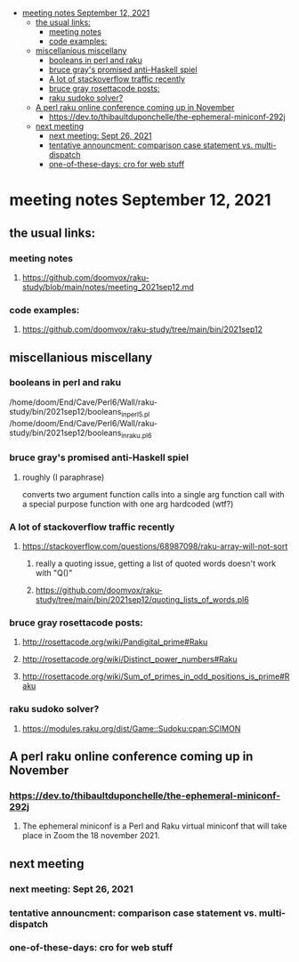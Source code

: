 - [meeting notes September 12, 2021](#orgc6ae289)
  - [the usual links:](#orgf17d3a2)
    - [meeting notes](#orgb628e43)
    - [code examples:](#orgb483f3c)
  - [miscellanious miscellany](#org1a87c76)
    - [booleans in perl and raku](#orgb46f928)
    - [bruce gray's promised anti-Haskell spiel](#org78343d4)
    - [A lot of stackoverflow traffic recently](#org2ac1db6)
    - [bruce gray rosettacode posts:](#org5fcb038)
    - [raku sudoko solver?](#orgb68651f)
  - [A perl raku online conference coming up in November](#orga7e1bbf)
    - [<https://dev.to/thibaultduponchelle/the-ephemeral-miniconf-292j>](#orgc162291)
  - [next meeting](#org4da20dc)
    - [next meeting: Sept 26, 2021](#org60f6bd7)
    - [tentative announcment: comparison case statement vs. multi-dispatch](#orgd5540c1)
    - [one-of-these-days: cro for web stuff](#org021336f)


<a id="orgc6ae289"></a>

# meeting notes September 12, 2021


<a id="orgf17d3a2"></a>

## the usual links:


<a id="orgb628e43"></a>

### meeting notes

1.  <https://github.com/doomvox/raku-study/blob/main/notes/meeting_2021sep12.md>


<a id="orgb483f3c"></a>

### code examples:

1.  <https://github.com/doomvox/raku-study/tree/main/bin/2021sep12>


<a id="org1a87c76"></a>

## miscellanious miscellany


<a id="orgb46f928"></a>

### booleans in perl and raku

/home/doom/End/Cave/Perl6/Wall/raku-study/bin/2021sep12/booleans<sub>in</sub><sub>perl5.pl</sub> /home/doom/End/Cave/Perl6/Wall/raku-study/bin/2021sep12/booleans<sub>in</sub><sub>raku.pl6</sub>


<a id="org78343d4"></a>

### bruce gray's promised anti-Haskell spiel

1.  roughly (I paraphrase)

    converts two argument function calls into a single arg function call with a special purpose function with one arg hardcoded (wtf?)


<a id="org2ac1db6"></a>

### A lot of stackoverflow traffic recently

1.  <https://stackoverflow.com/questions/68987098/raku-array-will-not-sort>

    1.  really a quoting issue, getting a list of quoted words doesn't work with "Q()"
    
    2.  <https://github.com/doomvox/raku-study/tree/main/bin/2021sep12/quoting_lists_of_words.pl6>


<a id="org5fcb038"></a>

### bruce gray rosettacode posts:

1.  <http://rosettacode.org/wiki/Pandigital_prime#Raku>

2.  <http://rosettacode.org/wiki/Distinct_power_numbers#Raku>

3.  <http://rosettacode.org/wiki/Sum_of_primes_in_odd_positions_is_prime#Raku>


<a id="orgb68651f"></a>

### raku sudoko solver?

1.  <https://modules.raku.org/dist/Game::Sudoku:cpan:SCIMON>


<a id="orga7e1bbf"></a>

## A perl raku online conference coming up in November


<a id="orgc162291"></a>

### <https://dev.to/thibaultduponchelle/the-ephemeral-miniconf-292j>

1.  The ephemeral miniconf is a Perl and Raku virtual miniconf that will take place in Zoom the 18 november 2021.


<a id="org4da20dc"></a>

## next meeting


<a id="org60f6bd7"></a>

### next meeting: Sept 26, 2021


<a id="orgd5540c1"></a>

### tentative announcment: comparison case statement vs. multi-dispatch


<a id="org021336f"></a>

### one-of-these-days: cro for web stuff
